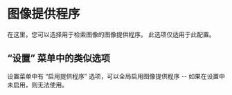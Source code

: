 # 图像提供程序

在这里，您可以选择用于检索图像的图像提供程序。 此选项仅适用于此配置。

## “设置” 菜单中的类似选项

设置菜单中有 “启用提供程序” 选项，可以全局启用图像提供程序 -- 如果在设置中未启用，则无法使用。

